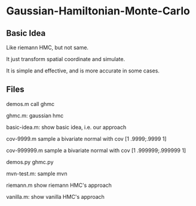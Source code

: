 # Gaussian-Hamiltonian-Monte-Carlo

## Basic Idea

Like riemann HMC, but not same.

It just transform spatial coordinate and simulate.

It is simple and effective, and is more accurate in some cases.

## Files

demos.m
call ghmc

ghmc.m:
gaussian hmc

basic-idea.m:
show basic idea, i.e. our approach

cov-9999.m
sample a bivariate normal with cov [1 .9999;.9999 1]

cov-999999.m
sample a bivariate normal with cov [1 .999999;.999999 1]

demos.py
ghmc.py


mvn-test.m:
sample mvn

riemann.m
show riemann HMC's approach

vanilla.m:
show vanilla HMC's approach
